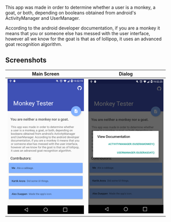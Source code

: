 This app was made in order to determine whether a user is a monkey, a goat, or both, depending on booleans obtained from android's ActivityManager and UserManager.

According to the android developer documentation, if you are a monkey it means that you or someone else has messed with the user interface, however all we know for the goat is that as of lollipop, it uses an advanced goat recognition algorithm.

## Screenshots

|Main Screen|Dialog|
|-----|-----|
|![img](./.github/images/main.png?raw=true)|![img](./.github/images/dialog.png?raw=true)|
